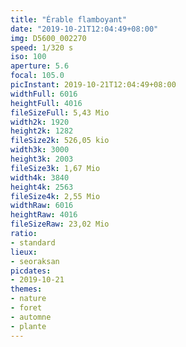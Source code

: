 ```yaml
---
title: "Érable flamboyant"
date: "2019-10-21T12:04:49+08:00"
img: D5600_002270
speed: 1/320 s
iso: 100
aperture: 5.6
focal: 105.0
picInstant: 2019-10-21T12:04:49+08:00
widthFull: 6016
heightFull: 4016
fileSizeFull: 5,43 Mio
width2k: 1920
height2k: 1282
fileSize2k: 526,05 kio
width3k: 3000
height3k: 2003
fileSize3k: 1,67 Mio
width4k: 3840
height4k: 2563
fileSize4k: 2,55 Mio
widthRaw: 6016
heightRaw: 4016
fileSizeRaw: 23,02 Mio
ratio:
- standard
lieux:
- seoraksan
picdates:
- 2019-10-21
themes:
- nature
- foret
- automne
- plante
---
```


